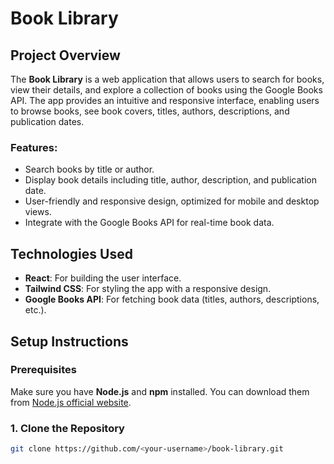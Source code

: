 # Book Library

## Project Overview

The **Book Library** is a web application that allows users to search for books, view their details, and explore a collection of books using the Google Books API. The app provides an intuitive and responsive interface, enabling users to browse books, see book covers, titles, authors, descriptions, and publication dates. 

### Features:
- Search books by title or author.
- Display book details including title, author, description, and publication date.
- User-friendly and responsive design, optimized for mobile and desktop views.
- Integrate with the Google Books API for real-time book data.

## Technologies Used
- **React**: For building the user interface.
- **Tailwind CSS**: For styling the app with a responsive design.
- **Google Books API**: For fetching book data (titles, authors, descriptions, etc.).

## Setup Instructions

### Prerequisites
Make sure you have **Node.js** and **npm** installed. You can download them from [Node.js official website](https://nodejs.org/).

### 1. Clone the Repository
```bash
git clone https://github.com/<your-username>/book-library.git
